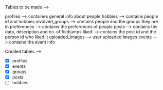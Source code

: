 Tables to be made -->

profiles --> containes general info about people
hobbies --> contains people id and hobbies
involved_groups --> contains people and the groups they are in
preferences --> contains the preferences of people
posts --> contains the data, description and no. of fistbumps
liked --> contains the post id and the person id who liked it
uploaded_images --> user uploaded images
events --> contains the event info

Created tables -->

- [x] profiles
- [x] events
- [x] groups
- [x] posts
- [ ] hobbies
